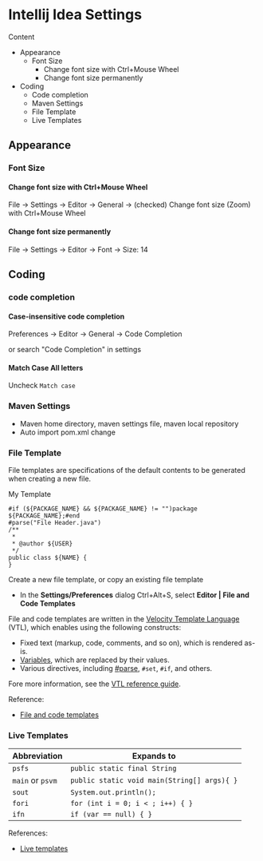 # Intellij Idea Settings

Content

- Appearance
  - Font Size
    - Change font size with Ctrl+Mouse Wheel
    - Change font size permanently
- Coding
  - Code completion
  - Maven Settings
  - File Template
  - Live Templates



## Appearance

### Font Size

#### Change font size with Ctrl+Mouse Wheel

File → Settings → Editor → General → (checked) Change font size (Zoom) with Ctrl+Mouse Wheel

#### Change font size permanently

File → Settings → Editor -> Font -> Size: 14

## Coding

### code completion

#### Case-insensitive code completion

Preferences -> Editor -> General -> Code Completion

or search "Code Completion" in settings

#### Match Case All letters

Uncheck `Match case`

### Maven Settings

- Maven home directory, maven settings file, maven local repository
- Auto import pom.xml change

### File Template

File templates are specifications of the default contents to be generated when creating a new file.

My Template

```
#if (${PACKAGE_NAME} && ${PACKAGE_NAME} != "")package ${PACKAGE_NAME};#end
#parse("File Header.java")
/** 
 * 
 * @author ${USER}
 */
public class ${NAME} {
}
```

Create a new file template, or copy an existing file template

- In the **Settings/Preferences** dialog Ctrl+Alt+S, select **Editor | File and Code Templates**

File and code templates are written in the [Velocity Template Language](http://velocity.apache.org/) (VTL), which enables using the following constructs:

- Fixed text (markup, code, comments, and so on), which is rendered as-is.
- [Variables](https://www.jetbrains.com/help/idea/file-template-variables.html), which are replaced by their values.
- Various directives, including [#parse](https://www.jetbrains.com/help/idea/parse-directive.html), `#set`, `#if`, and others.

Fore more information, see the [VTL reference guide](http://velocity.apache.org/engine/2.0/vtl-reference.html).

Reference:

- [File and code templates](https://www.jetbrains.com/help/idea/using-file-and-code-templates.html)

### Live Templates

| Abbreviation     | Expands to                                  |
| ---------------- | ------------------------------------------- |
| `psfs`           | `public static final String`                |
| `main` or `psvm` | `public static void main(String[] args){ }` |
| `sout`           | `System.out.println();`                     |
| `fori`           | `for (int i = 0; i < ; i++) { }`            |
| `ifn`            | `if (var == null) { }`                      |

References:

- [Live templates](https://www.jetbrains.com/help/idea/using-live-templates.html)